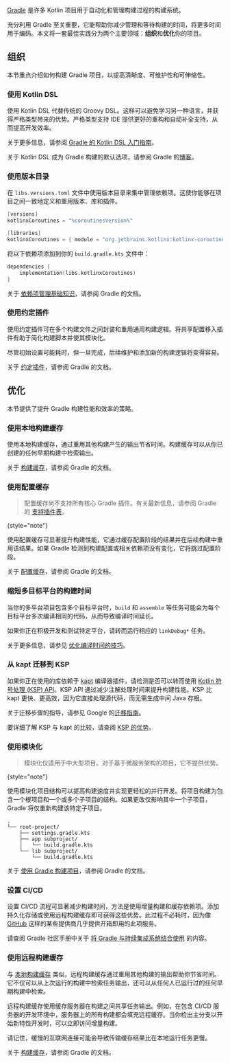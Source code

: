 [//]: # (title: Gradle 最佳实践)

[Gradle](https://docs.gradle.org/current/userguide/userguide.html) 是许多 Kotlin 项目用于自动化和管理构建过程的构建系统。

充分利用 Gradle 至关重要，它能帮助你减少管理和等待构建的时间，将更多时间用于编码。本文将一套最佳实践分为两个主要领域：**组织**和**优化**你的项目。

## 组织

本节重点介绍如何构建 Gradle 项目，以提高清晰度、可维护性和可伸缩性。

### 使用 Kotlin DSL

使用 Kotlin DSL 代替传统的 Groovy DSL。这样可以避免学习另一种语言，并获得严格类型带来的优势。严格类型支持 IDE 提供更好的重构和自动补全支持，从而提高开发效率。

关于更多信息，请参阅 [Gradle 的 Kotlin DSL 入门指南](https://docs.gradle.org/current/userguide/kotlin_dsl.html)。

关于 Kotlin DSL 成为 Gradle 构建的默认选项，请参阅 Gradle 的[博客](https://blog.gradle.org/kotlin-dsl-is-now-the-default-for-new-gradle-builds)。

### 使用版本目录

在 `libs.versions.toml` 文件中使用版本目录来集中管理依赖项。这使你能够在项目之间一致地定义和重用版本、库和插件。

```kotlin
[versions]
kotlinxCoroutines = "%coroutinesVersion%"

[libraries]
kotlinxCoroutines = { module = "org.jetbrains.kotlinx:kotlinx-coroutines-core", version.ref = "kotlinxCoroutines" }
```

将以下依赖项添加到你的 `build.gradle.kts` 文件中：

```kotlin
dependencies {
    implementation(libs.kotlinxCoroutines)
}
```

关于 [依赖项管理基础知识](https://docs.gradle.org/current/userguide/dependency_management_basics.html#version_catalog)，请参阅 Gradle 的文档。

### 使用约定插件

<primary-label ref="advanced"/>

使用约定插件可在多个构建文件之间封装和重用通用构建逻辑。将共享配置移入插件有助于简化构建脚本并使其模块化。

尽管初始设置可能耗时，但一旦完成，后续维护和添加新的构建逻辑将变得容易。

关于 [约定插件](https://docs.gradle.org/current/userguide/custom_plugins.html#sec:convention_plugins)，请参阅 Gradle 的文档。

## 优化

本节提供了提升 Gradle 构建性能和效率的策略。

### 使用本地构建缓存

使用本地构建缓存，通过重用其他构建产生的输出节省时间。构建缓存可以从你已创建的任何早期构建中检索输出。

关于 [构建缓存](https://docs.gradle.org/current/userguide/build_cache.html)，请参阅 Gradle 的文档。

### 使用配置缓存

> 配置缓存尚不支持所有核心 Gradle 插件。有关最新信息，请参阅 Gradle 的
> [支持插件表](https://docs.gradle.org/current/userguide/configuration_cache.html#config_cache:plugins:core)。
>
{style="note"}

使用配置缓存可显著提升构建性能，它通过缓存配置阶段的结果并在后续构建中重用该结果。如果 Gradle 检测到构建配置或相关依赖项没有变化，它将跳过配置阶段。

关于 [配置缓存](https://docs.gradle.org/current/userguide/configuration_cache.html)，请参阅 Gradle 的文档。

### 缩短多目标平台的构建时间

当你的多平台项目包含多个目标平台时，`build` 和 `assemble` 等任务可能会为每个目标平台多次编译相同的代码，从而导致编译时间延长。

如果你正在积极开发和测试特定平台，请转而运行相应的 `linkDebug*` 任务。

关于更多信息，请参见 [优化编译时间的技巧](native-improving-compilation-time.md#gradle-configuration)。

### 从 kapt 迁移到 KSP

如果你正在使用的库依赖于 [kapt](kapt.md) 编译器插件，请检测是否可以转而使用 [Kotlin 符号处理 (KSP) API](ksp-overview.md)。KSP API 通过减少注解处理时间来提升构建性能。KSP 比 kapt 更快、更高效，因为它直接处理源代码，而无需生成中间 Java 存根。

关于迁移步骤的指导，请参见 Google 的[迁移指南](https://developer.android.com/build/migrate-to-ksp)。

要详细了解 KSP 与 kapt 的比较，请查阅 [KSP 的优势](ksp-why-ksp.md)。

### 使用模块化

<primary-label ref="advanced"/>

> 模块化仅适用于中大型项目。对于基于微服务架构的项目，它不提供优势。
>
{style="note"}

使用模块化项目结构可以提高构建速度并实现更轻松的并行开发。将项目构建为包含一个根项目和一个或多个子项目的结构。如果更改仅影响其中一个子项目，Gradle 将仅重新构建该特定子项目。

```none
.
└── root-project/
    ├── settings.gradle.kts
    ├── app subproject/
    │   └── build.gradle.kts
    └── lib subproject/
        └── build.gradle.kts
```

关于 [使用 Gradle 构建项目](https://docs.gradle.org/current/userguide/multi_project_builds.html)，请参阅 Gradle 的文档。

### 设置 CI/CD
<primary-label ref="advanced"/>

设置 CI/CD 流程可显著减少构建时间，方法是使用增量构建和缓存依赖项。添加持久化存储或使用远程构建缓存即可获得这些优势。此过程不必耗时，因为像 [GitHub](https://github.com/features/actions) 这样的某些提供商几乎提供开箱即用的此项服务。

请查阅 Gradle 社区手册中关于 [将 Gradle 与持续集成系统结合使用](https://cookbook.gradle.org/ci/) 的内容。

### 使用远程构建缓存
<primary-label ref="advanced"/>

与 [本地构建缓存](#use-local-build-cache) 类似，远程构建缓存通过重用其他构建的输出帮助你节省时间。它不仅可以从上次运行的构建中检索任务输出，还可以从任何人已运行过的任何早期构建中检索。

远程构建缓存使用缓存服务器在构建之间共享任务输出。例如，在包含 CI/CD 服务器的开发环境中，服务器上的所有构建都会填充远程缓存。当你检出主分支以开始新特性开发时，可以立即访问增量构建。

请记住，缓慢的互联网连接可能会导致传输缓存结果比在本地运行任务更慢。

关于 [构建缓存](https://docs.gradle.org/current/userguide/build_cache.html)，请参阅 Gradle 的文档。